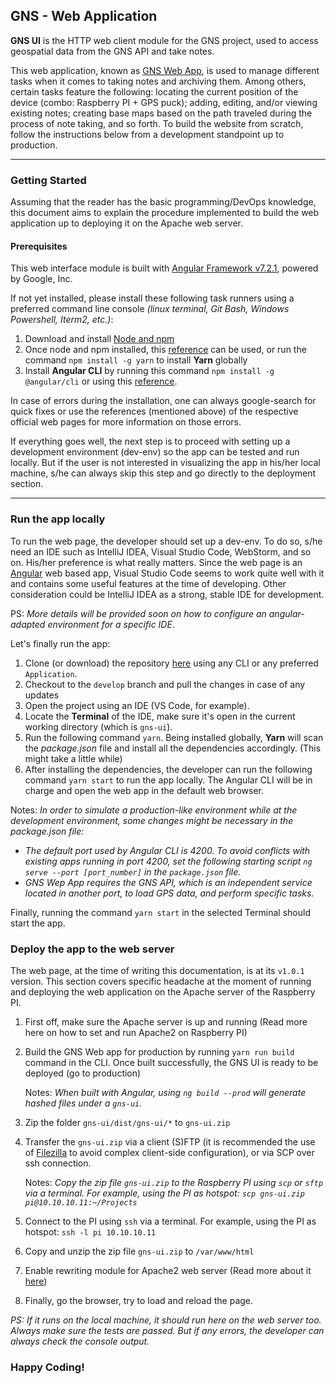 ## GNS - Web Application

**GNS UI** is the HTTP web client module for the GNS project, used to access geospatial data from the GNS API and take notes.

This web application, known as [GNS Web App](http://www.gns.local), is used to manage different tasks when it comes to taking notes and archiving them. Among others, certain tasks feature the following: locating the current position of the device (combo: Raspberry PI + GPS puck); adding, editing, and/or viewing existing notes; creating base maps based on the path traveled during the process of note taking, and so forth. To build the website from scratch, follow the instructions below from a development standpoint up to production.

---

### Getting Started
Assuming that the reader has the basic programming/DevOps knowledge, this document aims to explain the procedure implemented to build the web application up to deploying it on the Apache web server.

#### Prerequisites
This web interface module is built with [Angular Framework v7.2.1](https://angular.io), powered by Google, Inc.

If not yet installed, please install these following task runners using a preferred command line console *(linux terminal, Git Bash, Windows Powershell, Iterm2, etc.)*:

1. Download and install [Node and npm](https://nodejs.org/en/download/)
2. Once node and npm installed, this [reference](https://yarnpkg.com/lang/en/docs/install/) can be used, or run the command `npm install -g yarn` to install **Yarn** globally
3. Install **Angular CLI** by running this command `npm install -g @angular/cli` or using this [reference](https://cli.angular.io/).

In case of errors during the installation, one can always google-search for quick fixes or use the references (mentioned above) of the respective official web pages for more information on those errors.

If everything goes well, the next step is to proceed with setting up a development environment (dev-env) so the app can be tested and run locally. But if the user is not interested in visualizing the app in his/her local machine, s/he can always skip this step and go directly to the deployment section.

---
### Run the app locally
To run the web page, the developer should set up a dev-env. To do so, s/he need an IDE such as IntelliJ IDEA, Visual Studio Code, WebStorm, and so on. His/her preference is what really matters.
Since the web page is an [Angular](https://angular.io/) web based app, Visual Studio Code seems to work quite well with it and contains some useful features at the time of developing. Other consideration could be IntelliJ IDEA as a strong, stable IDE for development.

PS: *More details will be provided soon on how to configure an angular-adapted environment for a specific IDE*.

Let's finally run the app:

1. Clone (or download) the repository [here](https://github.com/ralflorent/gns.git) using any CLI or any preferred `Application`.
2. Checkout to the `develop` branch and pull the changes in case of any updates
3. Open the project using an IDE (VS Code, for example).
4. Locate the **Terminal** of the IDE, make sure it's open in the current working directory (which is `gns-ui`).
5. Run the following command `yarn`. Being installed globally, **Yarn** will scan the *package.json* file and install all the dependencies accordingly. (This might take a little while)
6. After installing the dependencies, the developer can run the following command `yarn start` to run the app locally. The Angular CLI will be in charge and open the web app in the default web browser.

Notes: *In order to simulate a production-like environment while at the development environment, some changes might be necessary in the package.json file:*

* *The default port used by Angular CLI is 4200. To avoid conflicts with existing apps running in port 4200, set the following starting script `ng serve --port [port_number]` in the `package.json` file.*
* *GNS Wep App requires the GNS API, which is an independent service located in another port, to load GPS data, and perform specific tasks.*

Finally, running  the command `yarn start` in the selected Terminal should start the app.

### Deploy the app to the web server
The web page, at the time of writing this documentation, is at its `v1.0.1` version. This section covers specific headache at the moment of running and deploying the web application on the Apache server of the Raspberry PI.

1. First off, make sure the Apache server is up and running (Read more here on how to set and run Apache2 on Raspberry PI)
2. Build the GNS Web app for production by running `yarn run build` command in the CLI. Once built successfully, the GNS UI is ready to be deployed (go to production)

    Notes: *When built with Angular, using `ng build --prod` will generate hashed files under a `gns-ui`.*

3. Zip the folder `gns-ui/dist/gns-ui/*` to `gns-ui.zip`
4. Transfer the `gns-ui.zip` via a client (S)FTP (it is recommended the use of [Filezilla](https://filezilla-project.org/) to avoid complex client-side configuration), or via SCP over ssh connection.

    Notes: *Copy the zip file `gns-ui.zip` to the Raspberry PI using `scp` or `sftp` via a terminal. For example, using the PI as hotspot: `scp gns-ui.zip pi@10.10.10.11:~/Projects`*

5. Connect to the PI using `ssh` via a terminal. For example, using the PI as hotspot: `ssh -l pi 10.10.10.11`

6. Copy and unzip the zip file `gns-ui.zip` to `/var/www/html`

7. Enable rewriting module for Apache2 web server (Read more about it [here](https://www.digitalocean.com/community/tutorials/how-to-rewrite-urls-with-mod_rewrite-for-apache-on-ubuntu-16-04))
8. Finally, go the browser, try to load and reload the page.

*PS: If it runs on the local machine, it should run here on the web server too. Always make sure the tests are passed. But if any errors, the developer can always check the console output.*

### Happy Coding!
